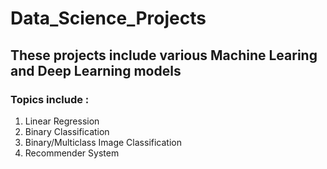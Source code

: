# Data_Science_Projects
## These projects include various Machine Learing and Deep Learning models
### Topics include :
1. Linear Regression
2. Binary Classification
3. Binary/Multiclass Image Classification
4. Recommender System
